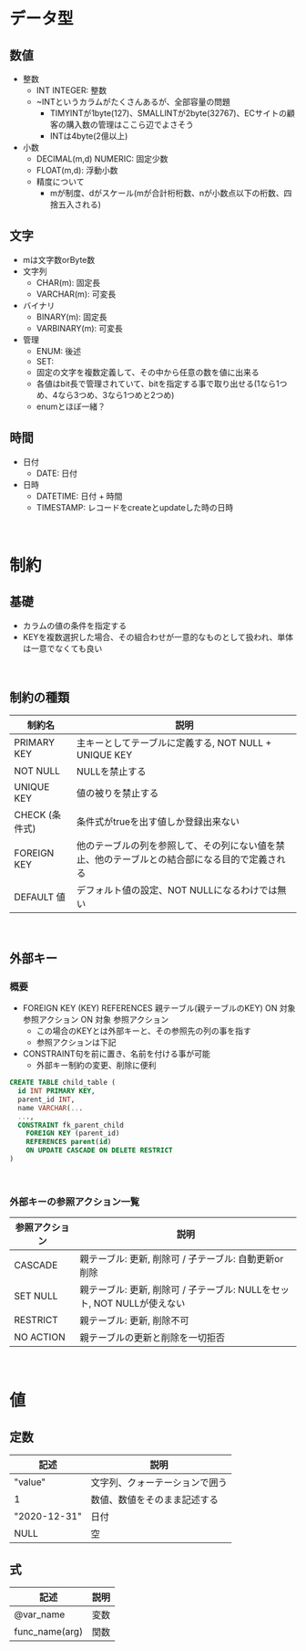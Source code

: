 # データ型
## 数値
- 整数
  - INT INTEGER: 整数
  - ~INTというカラムがたくさんあるが、全部容量の問題
    - TIMYINTが1byte(127)、SMALLINTが2byte(32767)、ECサイトの顧客の購入数の管理はここら辺でよさそう
    - INTは4byte(2億以上)
- 小数
  - DECIMAL(m,d) NUMERIC: 固定少数 
  - FLOAT(m,d): 浮動小数
  - 精度について
    - mが制度、dがスケール(mが合計桁桁数、nが小数点以下の桁数、四捨五入される)

## 文字
  - mは文字数orByte数
- 文字列
  - CHAR(m): 固定長
  - VARCHAR(m): 可変長
- バイナリ
  - BINARY(m): 固定長
  - VARBINARY(m): 可変長
- 管理
  - ENUM: 後述
  - SET:
  - 固定の文字を複数定義して、その中から任意の数を値に出来る
  - 各値はbit長で管理されていて、bitを指定する事で取り出せる(1なら1つめ、4なら3つめ、3なら1つめと2つめ)
  - enumとほぼ一緒？

## 時間
- 日付
  - DATE: 日付
- 日時
  - DATETIME: 日付 + 時間
  - TIMESTAMP: レコードをcreateとupdateした時の日時

<br>

# 制約
## 基礎
- カラムの値の条件を指定する
- KEYを複数選択した場合、その組合わせが一意的なものとして扱われ、単体は一意でなくても良い

<br>

## 制約の種類
|制約名|説明|
| ---- | ---- |
|PRIMARY KEY|主キーとしてテーブルに定義する, NOT NULL + UNIQUE KEY|
|NOT NULL|NULLを禁止する|
|UNIQUE KEY|値の被りを禁止する|
|CHECK (条件式)|条件式がtrueを出す値しか登録出来ない|
|FOREIGN KEY|他のテーブルの列を参照して、その列にない値を禁止、他のテーブルとの結合部になる目的で定義される|
|DEFAULT 値|デフォルト値の設定、NOT NULLになるわけでは無い|

<br>

## 外部キー
### 概要
- FOREIGN KEY (KEY) REFERENCES 親テーブル(親テーブルのKEY) ON 対象 参照アクション ON 対象 参照アクション
  - この場合のKEYとは外部キーと、その参照先の列の事を指す
  - 参照アクションは下記 
- CONSTRAINT句を前に置き、名前を付ける事が可能
  - 外部キー制約の変更、削除に便利
```sql
CREATE TABLE child_table (
  id INT PRIMARY KEY,
  parent_id INT,
  name VARCHAR(...
  ...,
  CONSTRAINT fk_parent_child
    FOREIGN KEY (parent_id)
    REFERENCES parent(id)
    ON UPDATE CASCADE ON DELETE RESTRICT
)
```

<br>

### 外部キーの参照アクション一覧
|参照アクション|説明|
| ---- | ---- |
|CASCADE|親テーブル: 更新, 削除可 / 子テーブル: 自動更新or削除|
|SET NULL|親テーブル: 更新, 削除可 / 子テーブル: NULLをセット, NOT NULLが使えない|
|RESTRICT|親テーブル: 更新, 削除不可|
|NO ACTION|親テーブルの更新と削除を一切拒否|

<br>

# 値
## 定数
|記述|説明|
| ---- | ---- |
|"value"|文字列、クォーテーションで囲う|
|1|数値、数値をそのまま記述する|
|"2020-12-31"|日付|
|NULL|空|

## 式
|記述|説明|
| ---- | ---- |
| @var_name | 変数 |
| func_name(arg) | 関数 |
